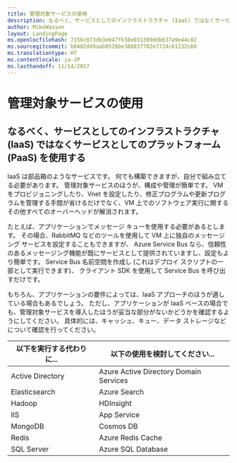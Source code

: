 ```yaml
---
title: 管理対象サービスの使用
description: なるべく、サービスとしてのインフラストラクチャ (IaaS) ではなくサービスとしてのプラットフォーム (PaaS) を使用する
author: MikeWasson
layout: LandingPage
ms.openlocfilehash: 7156c073db3e047fb38e031309ddb637a9e44c02
ms.sourcegitcommit: b0482d49aab0526be386837702e7724c61232c60
ms.translationtype: HT
ms.contentlocale: ja-JP
ms.lasthandoff: 11/14/2017
---
```

# <a name="use-managed-services"></a>管理対象サービスの使用

## <a name="when-possible-use-platform-as-a-service-paas-rather-than-infrastructure-as-a-service-iaas"></a>なるべく、サービスとしてのインフラストラクチャ (IaaS) ではなくサービスとしてのプラットフォーム (PaaS) を使用する

IaaS は部品箱のようなサービスです。 何でも構築できますが、自分で組み立てる必要があります。 管理対象サービスのほうが、構成や管理が簡単です。 VM をプロビジョニングしたり、Vnet を設定したり、修正プログラムや更新プログラムを管理する手間が省けるだけでなく、VM 上でのソフトウェア実行に関するその他すべてのオーバーヘッドが解消されます。

たとえば、アプリケーションでメッセージ キューを使用する必要があるとします。 その場合、RabbitMQ などのツールを使用して VM 上に独自のメッセージング サービスを設定することもできますが、 Azure Service Bus なら、信頼性のあるメッセージング機能が既にサービスとして提供されていますし、設定もより簡単です。 Service Bus 名前空間を作成し (これはデプロイ スクリプトの一部として実行できます)、 クライアント SDK を使用して Service Bus を呼び出すだけです。 

もちろん、アプリケーションの要件によっては、IaaS アプローチのほうが適している場合もあるでしょう。 ただし、アプリケーションが IaaS ベースの場合でも、管理対象サービスを導入したほうが妥当な部分がないかどうかを確認するようにしてください。 具体的には、キャッシュ、キュー、データ ストレージなどについて確認を行ってください。

| 以下を実行する代わりに... | 以下の使用を検討してください... |
|-----------------------|-------------|
| Active Directory | Azure Active Directory Domain Services |
| Elasticsearch | Azure Search |
| Hadoop | HDInsight |
| IIS | App Service |
| MongoDB | Cosmos DB |
| Redis | Azure Redis Cache |
| SQL Server | Azure SQL Database |


